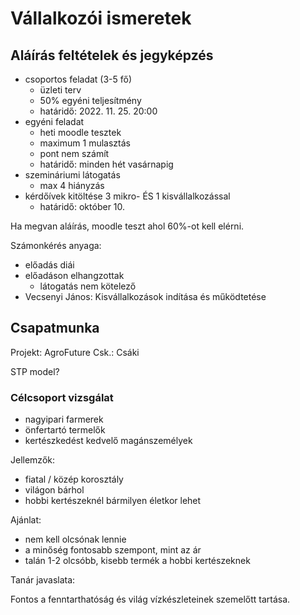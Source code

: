 # Vállalkozói ismeretek

## Aláírás feltételek és jegyképzés

- csoportos feladat (3-5 fő)
  - üzleti terv
  - 50% egyéni teljesítmény
  - határidő: 2022. 11. 25. 20:00
- egyéni feladat
  - heti moodle tesztek
  - maximum 1 mulasztás
  - pont nem számít
  - határidő: minden hét vasárnapig
- szemináriumi látogatás
  - max 4 hiányzás
- kérdőívek kitöltése 3 mikro- ÉS 1 kisvállalkozással
  - határidő: október 10.

Ha megvan aláírás, moodle teszt ahol 60%-ot kell elérni.

Számonkérés anyaga:

- előadás diái
- előadáson elhangzottak
  - látogatás nem kötelező
- Vecsenyi János: Kisvállalkozások indítása és működtetése

## Csapatmunka

Projekt: AgroFuture
Csk.: Csáki

STP model?

### Célcsoport vizsgálat

- nagyipari farmerek
- önfertartó termelők
- kertészkedést kedvelő magánszemélyek

Jellemzők:

- fiatal / közép korosztály
- világon bárhol
- hobbi kertészeknél bármilyen életkor lehet

Ajánlat:

- nem kell olcsónak lennie
- a minőség fontosabb szempont, mint az ár
- talán 1-2 olcsóbb, kisebb termék a hobbi kertészeknek

Tanár javaslata:

Fontos a fenntarthatóság és világ vízkészleteinek szemelőtt tartása.
